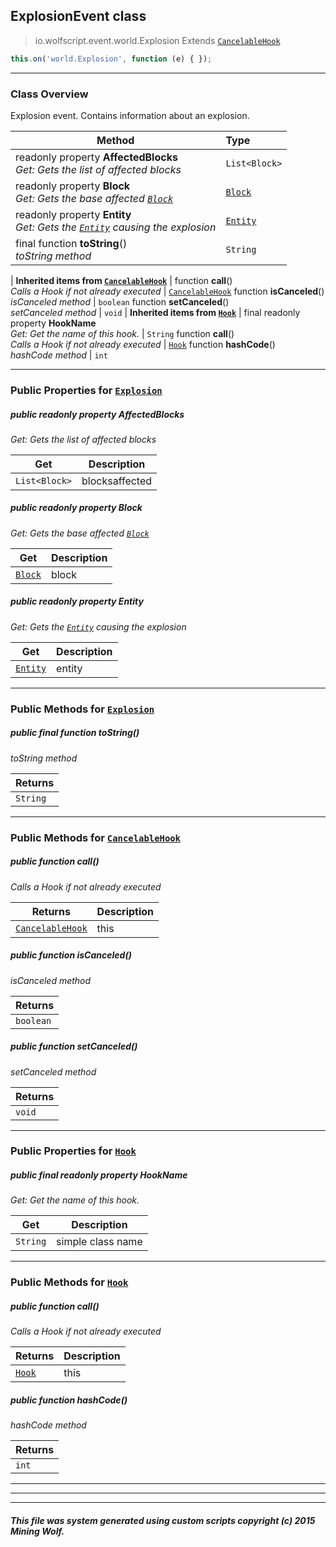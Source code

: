 ## ExplosionEvent __class__

>io.wolfscript.event.world.Explosion
>Extends [`CancelableHook`](../../hook/CancelableHook.md)
``` javascript
this.on('world.Explosion', function (e) { });
```


---

### Class Overview

Explosion event. Contains information about an explosion.

Method | Type   
--- | :--- 
 readonly property __AffectedBlocks__ <br> _Get: Gets the list of affected blocks_ | `List<Block>`
 readonly property __Block__ <br> _Get: Gets the base affected [`Block`](../../api/world/blocks/Block.md)_ | [`Block`](../../api/world/blocks/Block.md)
 readonly property __Entity__ <br> _Get: Gets the [`Entity`](../../api/entity/Entity.md) causing the explosion_ | [`Entity`](../../api/entity/Entity.md)
final function __toString__() <br> _toString method_ | `String`
 |
__Inherited items from [`CancelableHook`](../../hook/CancelableHook.md)__ |
 function __call__() <br> _Calls a Hook if not already executed_ | [`CancelableHook`](../../hook/CancelableHook.md)
 function __isCanceled__() <br> _isCanceled method_ | `boolean`
 function __setCanceled__() <br> _setCanceled method_ | `void`
 |
__Inherited items from [`Hook`](../../hook/Hook.md)__ |
final readonly property __HookName__ <br> _Get: Get the name of this hook._ | `String`
 function __call__() <br> _Calls a Hook if not already executed_ | [`Hook`](../../hook/Hook.md)
 function __hashCode__() <br> _hashCode method_ | `int`







---


### Public Properties for [`Explosion`](Explosion.md)

##### <a id='affectedblocks'></a>public  readonly property __AffectedBlocks__

_Get: Gets the list of affected blocks_

Get | Description
--- | --- 
`List<Block>` | blocksaffected



##### <a id='block'></a>public  readonly property __Block__

_Get: Gets the base affected [`Block`](../../api/world/blocks/Block.md)_

Get | Description
--- | --- 
[`Block`](../../api/world/blocks/Block.md) | block



##### <a id='entity'></a>public  readonly property __Entity__

_Get: Gets the [`Entity`](../../api/entity/Entity.md) causing the explosion_

Get | Description
--- | --- 
[`Entity`](../../api/entity/Entity.md) | entity



---

### Public Methods for [`Explosion`](Explosion.md)

##### <a id='tostring'></a>public final function __toString__()

_toString method_

Returns | 
--- | 
`String` |


---

### Public Methods for [`CancelableHook`](../../hook/CancelableHook.md)

##### <a id='call'></a>public  function __call__()

_Calls a Hook if not already executed_

Returns | Description
--- | --- 
[`CancelableHook`](../../hook/CancelableHook.md) | this


##### <a id='iscanceled'></a>public  function __isCanceled__()

_isCanceled method_

Returns | 
--- | 
`boolean` |


##### <a id='setcanceled'></a>public  function __setCanceled__()

_setCanceled method_

Returns | 
--- | 
`void` |


---

### Public Properties for [`Hook`](../../hook/Hook.md)

##### <a id='hookname'></a>public final readonly property __HookName__

_Get: Get the name of this hook._

Get | Description
--- | --- 
`String` | simple class name



---

### Public Methods for [`Hook`](../../hook/Hook.md)

##### <a id='call'></a>public  function __call__()

_Calls a Hook if not already executed_

Returns | Description
--- | --- 
[`Hook`](../../hook/Hook.md) | this


##### <a id='hashcode'></a>public  function __hashCode__()

_hashCode method_

Returns | 
--- | 
`int` |


---


---


---


##### This file was system generated using custom scripts copyright (c) 2015 Mining Wolf.
	

